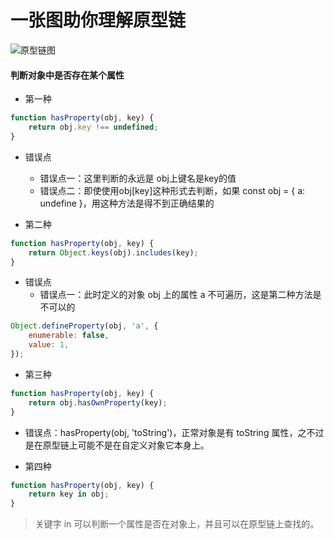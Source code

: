 # 一张图助你理解原型链

![原型链图](https://img1.imgtp.com/2022/07/02/7sWZb1Qr.png)

#### 判断对象中是否存在某个属性

- 第一种
```js
function hasProperty(obj, key) {
    return obj.key !== undefined;
}
```

- 错误点
    - 错误点一：这里判断的永远是 obj上键名是key的值
    - 错误点二：即使使用obj[key]这种形式去判断，如果 const obj = { a: undefine }，用这种方法是得不到正确结果的

- 第二种
```js
function hasProperty(obj, key) {
    return Object.keys(obj).includes(key);
}
```

- 错误点
    - 错误点一：此时定义的对象 obj 上的属性 a 不可遍历，这是第二种方法是不可以的
```js
Object.defineProperty(obj, 'a', {
    enumerable: false,
    value: 1,
});
```

- 第三种
```js
function hasProperty(obj, key) {
    return obj.hasOwnProperty(key);
}
```

- 错误点：hasProperty(obj, 'toString')，正常对象是有 toString 属性，之不过是在原型链上可能不是在自定义对象它本身上。

- 第四种
```js
function hasProperty(obj, key) {
    return key in obj;
}
```
> 关键字 in 可以判断一个属性是否在对象上，并且可以在原型链上查找的。